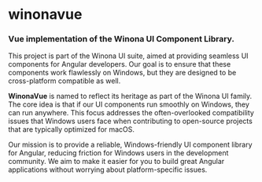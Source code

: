 # winonavue

### Vue implementation of the Winona UI Component Library.

This project is part of the Winona UI suite, aimed at providing seamless UI components for Angular developers. Our goal is to ensure that these components work flawlessly on Windows, but they are designed to be cross-platform compatible as well.

**WinonaVue** is named to reflect its heritage as part of the Winona UI family. The core idea is that if our UI components run smoothly on Windows, they can run anywhere. This focus addresses the often-overlooked compatibility issues that Windows users face when contributing to open-source projects that are typically optimized for macOS.

Our mission is to provide a reliable, Windows-friendly UI component library for Angular, reducing friction for Windows users in the development community. We aim to make it easier for you to build great Angular applications without worrying about platform-specific issues.